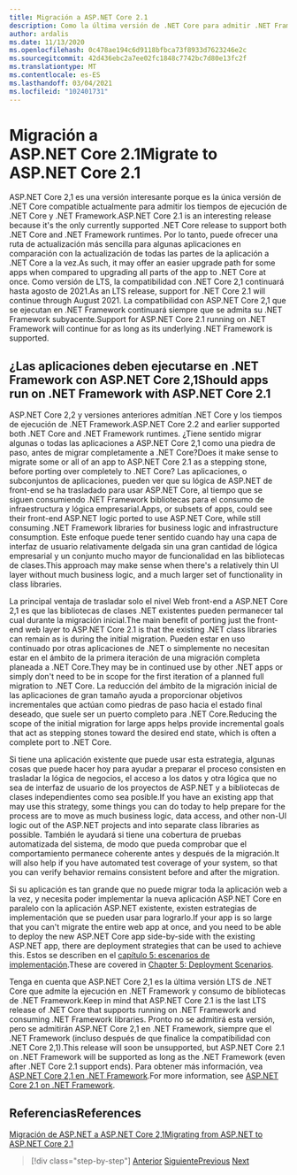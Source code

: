 ```yaml
---
title: Migración a ASP.NET Core 2.1
description: Como la última versión de .NET Core para admitir .NET Framework destino en tiempo de ejecución, ¿la migración a .NET Core 2,1 tiene sentido como paso intermedio en algunos planes de migración de aplicaciones?
author: ardalis
ms.date: 11/13/2020
ms.openlocfilehash: 0c478ae194c6d9118bfbca73f8933d7623246e2c
ms.sourcegitcommit: 42d436ebc2a7ee02fc1848c7742bc7d80e13fc2f
ms.translationtype: MT
ms.contentlocale: es-ES
ms.lasthandoff: 03/04/2021
ms.locfileid: "102401731"
---
```

# <a name="migrate-to-aspnet-core-21"></a><span data-ttu-id="778f2-103">Migración a ASP.NET Core 2.1</span><span class="sxs-lookup"><span data-stu-id="778f2-103">Migrate to ASP.NET Core 2.1</span></span>

<span data-ttu-id="778f2-104">ASP.NET Core 2,1 es una versión interesante porque es la única versión de .NET Core compatible actualmente para admitir los tiempos de ejecución de .NET Core y .NET Framework.</span><span class="sxs-lookup"><span data-stu-id="778f2-104">ASP.NET Core 2.1 is an interesting release because it's the only currently supported .NET Core release to support both .NET Core and .NET Framework runtimes.</span></span> <span data-ttu-id="778f2-105">Por lo tanto, puede ofrecer una ruta de actualización más sencilla para algunas aplicaciones en comparación con la actualización de todas las partes de la aplicación a .NET Core a la vez.</span><span class="sxs-lookup"><span data-stu-id="778f2-105">As such, it may offer an easier upgrade path for some apps when compared to upgrading all parts of the app to .NET Core at once.</span></span> <span data-ttu-id="778f2-106">Como versión de LTS, la compatibilidad con .NET Core 2,1 continuará hasta agosto de 2021.</span><span class="sxs-lookup"><span data-stu-id="778f2-106">As an LTS release, support for .NET Core 2.1 will continue through August 2021.</span></span> <span data-ttu-id="778f2-107">La compatibilidad con ASP.NET Core 2,1 que se ejecutan en .NET Framework continuará siempre que se admita su .NET Framework subyacente.</span><span class="sxs-lookup"><span data-stu-id="778f2-107">Support for ASP.NET Core 2.1 running on .NET Framework will continue for as long as its underlying .NET Framework is supported.</span></span>

## <a name="should-apps-run-on-net-framework-with-aspnet-core-21"></a><span data-ttu-id="778f2-108">¿Las aplicaciones deben ejecutarse en .NET Framework con ASP.NET Core 2,1</span><span class="sxs-lookup"><span data-stu-id="778f2-108">Should apps run on .NET Framework with ASP.NET Core 2.1</span></span>

<span data-ttu-id="778f2-109">ASP.NET Core 2,2 y versiones anteriores admitían .NET Core y los tiempos de ejecución de .NET Framework.</span><span class="sxs-lookup"><span data-stu-id="778f2-109">ASP.NET Core 2.2 and earlier supported both .NET Core and .NET Framework runtimes.</span></span> <span data-ttu-id="778f2-110">¿Tiene sentido migrar algunas o todas las aplicaciones a ASP.NET Core 2,1 como una piedra de paso, antes de migrar completamente a .NET Core?</span><span class="sxs-lookup"><span data-stu-id="778f2-110">Does it make sense to migrate some or all of an app to ASP.NET Core 2.1 as a stepping stone, before porting over completely to .NET Core?</span></span> <span data-ttu-id="778f2-111">Las aplicaciones, o subconjuntos de aplicaciones, pueden ver que su lógica de ASP.NET de front-end se ha trasladado para usar ASP.NET Core, al tiempo que se siguen consumiendo .NET Framework bibliotecas para el consumo de infraestructura y lógica empresarial.</span><span class="sxs-lookup"><span data-stu-id="778f2-111">Apps, or subsets of apps, could see their front-end ASP.NET logic ported to use ASP.NET Core, while still consuming .NET Framework libraries for business logic and infrastructure consumption.</span></span> <span data-ttu-id="778f2-112">Este enfoque puede tener sentido cuando hay una capa de interfaz de usuario relativamente delgada sin una gran cantidad de lógica empresarial y un conjunto mucho mayor de funcionalidad en las bibliotecas de clases.</span><span class="sxs-lookup"><span data-stu-id="778f2-112">This approach may make sense when there's a relatively thin UI layer without much business logic, and a much larger set of functionality in class libraries.</span></span>

<span data-ttu-id="778f2-113">La principal ventaja de trasladar solo el nivel Web front-end a ASP.NET Core 2,1 es que las bibliotecas de clases .NET existentes pueden permanecer tal cual durante la migración inicial.</span><span class="sxs-lookup"><span data-stu-id="778f2-113">The main benefit of porting just the front-end web layer to ASP.NET Core 2.1 is that the existing .NET class libraries can remain as is during the initial migration.</span></span> <span data-ttu-id="778f2-114">Pueden estar en uso continuado por otras aplicaciones de .NET o simplemente no necesitan estar en el ámbito de la primera iteración de una migración completa planeada a .NET Core.</span><span class="sxs-lookup"><span data-stu-id="778f2-114">They may be in continued use by other .NET apps or simply don't need to be in scope for the first iteration of a planned full migration to .NET Core.</span></span> <span data-ttu-id="778f2-115">La reducción del ámbito de la migración inicial de las aplicaciones de gran tamaño ayuda a proporcionar objetivos incrementales que actúan como piedras de paso hacia el estado final deseado, que suele ser un puerto completo para .NET Core.</span><span class="sxs-lookup"><span data-stu-id="778f2-115">Reducing the scope of the initial migration for large apps helps provide incremental goals that act as stepping stones toward the desired end state, which is often a complete port to .NET Core.</span></span>

<span data-ttu-id="778f2-116">Si tiene una aplicación existente que puede usar esta estrategia, algunas cosas que puede hacer hoy para ayudar a preparar el proceso consisten en trasladar la lógica de negocios, el acceso a los datos y otra lógica que no sea de interfaz de usuario de los proyectos de ASP.NET y a bibliotecas de clases independientes como sea posible.</span><span class="sxs-lookup"><span data-stu-id="778f2-116">If you have an existing app that may use this strategy, some things you can do today to help prepare for the process are to move as much business logic, data access, and other non-UI logic out of the ASP.NET projects and into separate class libraries as possible.</span></span> <span data-ttu-id="778f2-117">También le ayudará si tiene una cobertura de pruebas automatizada del sistema, de modo que pueda comprobar que el comportamiento permanece coherente antes y después de la migración.</span><span class="sxs-lookup"><span data-stu-id="778f2-117">It will also help if you have automated test coverage of your system, so that you can verify behavior remains consistent before and after the migration.</span></span>

<span data-ttu-id="778f2-118">Si su aplicación es tan grande que no puede migrar toda la aplicación web a la vez, y necesita poder implementar la nueva aplicación ASP.NET Core en paralelo con la aplicación ASP.NET existente, existen estrategias de implementación que se pueden usar para lograrlo.</span><span class="sxs-lookup"><span data-stu-id="778f2-118">If your app is so large that you can't migrate the entire web app at once, and you need to be able to deploy the new ASP.NET Core app side-by-side with the existing ASP.NET app, there are deployment strategies that can be used to achieve this.</span></span> <span data-ttu-id="778f2-119">Estos se describen en el [capítulo 5: escenarios de implementación](deployment-scenarios.md).</span><span class="sxs-lookup"><span data-stu-id="778f2-119">These are covered in [Chapter 5: Deployment Scenarios](deployment-scenarios.md).</span></span>

<span data-ttu-id="778f2-120">Tenga en cuenta que ASP.NET Core 2,1 es la última versión LTS de .NET Core que admite la ejecución en .NET Framework y consumo de bibliotecas de .NET Framework.</span><span class="sxs-lookup"><span data-stu-id="778f2-120">Keep in mind that ASP.NET Core 2.1 is the last LTS release of .NET Core that supports running on .NET Framework and consuming .NET Framework libraries.</span></span> <span data-ttu-id="778f2-121">Pronto no se admitirá esta versión, pero se admitirán ASP.NET Core 2,1 en .NET Framework, siempre que el .NET Framework (incluso después de que finalice la compatibilidad con .NET Core 2,1).</span><span class="sxs-lookup"><span data-stu-id="778f2-121">This release will soon be unsupported, but ASP.NET Core 2.1 on .NET Framework will be supported as long as the .NET Framework (even after .NET Core 2.1 support ends).</span></span> <span data-ttu-id="778f2-122">Para obtener más información, vea [ASP.NET Core 2,1 en .NET Framework](https://dotnet.microsoft.com/platform/support/policy/dotnet-core).</span><span class="sxs-lookup"><span data-stu-id="778f2-122">For more information, see [ASP.NET Core 2.1 on .NET Framework](https://dotnet.microsoft.com/platform/support/policy/dotnet-core).</span></span>

## <a name="references"></a><span data-ttu-id="778f2-123">Referencias</span><span class="sxs-lookup"><span data-stu-id="778f2-123">References</span></span>

[<span data-ttu-id="778f2-124">Migración de ASP.NET a ASP.NET Core 2,1</span><span class="sxs-lookup"><span data-stu-id="778f2-124">Migrating from ASP.NET to ASP.NET Core 2.1</span></span>](/aspnet/core/migration/proper-to-2x/?preserve-view=true&view=aspnetcore-2.1)

>[!div class="step-by-step"]
><span data-ttu-id="778f2-125">[Anterior](migration-considerations.md)
>[Siguiente](choose-net-core-version.md)</span><span class="sxs-lookup"><span data-stu-id="778f2-125">[Previous](migration-considerations.md)
[Next](choose-net-core-version.md)</span></span>
